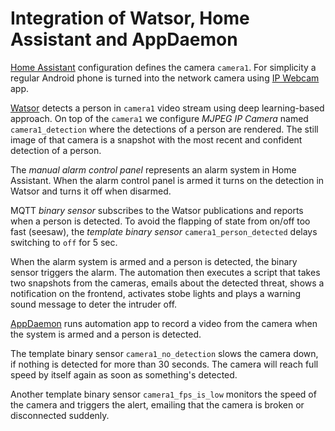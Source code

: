 # Integration of Watsor, Home Assistant and AppDaemon

[Home Assistant](https://www.home-assistant.io) configuration defines the camera `camera1`. For simplicity a regular Android phone is turned into the network camera using [IP Webcam](https://play.google.com/store/apps/details?id=com.pas.webcam) app.

[Watsor](https://github.com/asmirnou/watsor) detects a person in `camera1` video stream using deep learning-based approach. On top of the `camera1` we configure _MJPEG IP Camera_ named `camera1_detection` where the detections of a person are rendered. The still image of that camera is a snapshot with the most recent and confident detection of a person.

The _manual alarm control panel_ represents an alarm system in Home Assistant. When the alarm control panel is armed it turns on the detection in Watsor and turns it off when disarmed.

MQTT _binary sensor_ subscribes to the Watsor publications and reports when a person is detected. To avoid the flapping of state from on/off too fast (seesaw), the _template binary sensor_ `camera1_person_detected` delays switching to `off` for 5 sec.

When the alarm system is armed and a person is detected, the binary sensor triggers the alarm. The automation then executes a script that takes two snapshots from the cameras, emails about the detected threat, shows a notification on the frontend, activates stobe lights and plays a warning sound message to deter the intruder off.

[AppDaemon](https://github.com/home-assistant/appdaemon) runs automation app to record a video from the camera when the system is armed and a person is detected. 

The template binary sensor `camera1_no_detection` slows the camera down, if nothing is detected for more than 30 seconds. The camera will reach full speed by itself again as soon as something's detected.

Another template binary sensor `camera1_fps_is_low` monitors the speed of the camera and triggers the alert, emailing that the camera is broken or disconnected suddenly.
